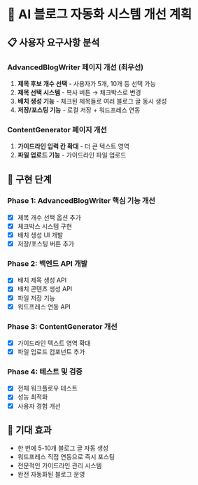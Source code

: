 # 🎯 AI 블로그 자동화 시스템 개선 계획

## 📋 사용자 요구사항 분석

### AdvancedBlogWriter 페이지 개선 (최우선)
1. **제목 후보 개수 선택** - 사용자가 5개, 10개 등 선택 가능
2. **제목 선택 시스템** - 복사 버튼 → 체크박스로 변경
3. **배치 생성 기능** - 체크된 제목들로 여러 블로그 글 동시 생성
4. **저장/포스팅 기능** - 로컬 저장 + 워드프레스 연동

### ContentGenerator 페이지 개선
1. **가이드라인 입력 칸 확대** - 더 큰 텍스트 영역
2. **파일 업로드 기능** - 가이드라인 파일 업로드

## 🔧 구현 단계

### Phase 1: AdvancedBlogWriter 핵심 기능 개선
- [x] 제목 개수 선택 옵션 추가
- [x] 체크박스 시스템 구현
- [x] 배치 생성 UI 개발
- [x] 저장/포스팅 버튼 추가

### Phase 2: 백엔드 API 개발
- [x] 배치 제목 생성 API
- [x] 배치 콘텐츠 생성 API
- [x] 파일 저장 기능
- [x] 워드프레스 연동 API

### Phase 3: ContentGenerator 개선
- [x] 가이드라인 텍스트 영역 확대
- [x] 파일 업로드 컴포넌트 추가

### Phase 4: 테스트 및 검증
- [x] 전체 워크플로우 테스트
- [x] 성능 최적화
- [x] 사용자 경험 개선

## 🎯 기대 효과
- 한 번에 5-10개 블로그 글 자동 생성
- 워드프레스 직접 연동으로 즉시 포스팅
- 전문적인 가이드라인 관리 시스템
- 완전 자동화된 블로그 운영